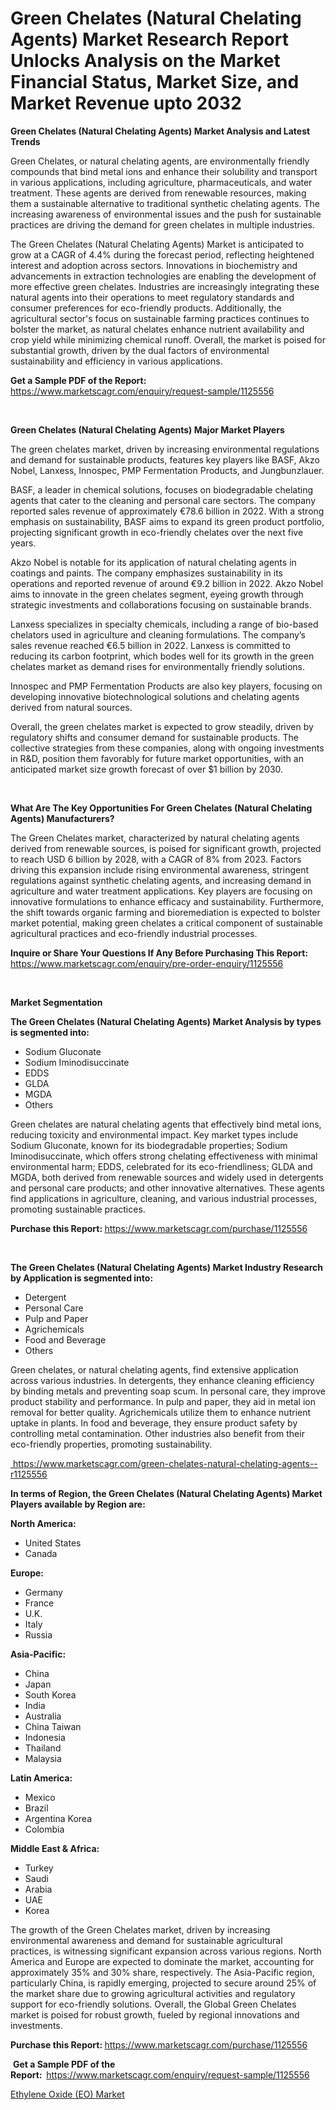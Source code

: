 <p><h1>Green Chelates (Natural Chelating Agents) Market Research Report Unlocks Analysis on the Market Financial Status, Market Size, and Market Revenue upto 2032</h1></p><p><strong>Green Chelates (Natural Chelating Agents) Market Analysis and Latest Trends</strong></p>
<p><p>Green Chelates, or natural chelating agents, are environmentally friendly compounds that bind metal ions and enhance their solubility and transport in various applications, including agriculture, pharmaceuticals, and water treatment. These agents are derived from renewable resources, making them a sustainable alternative to traditional synthetic chelating agents. The increasing awareness of environmental issues and the push for sustainable practices are driving the demand for green chelates in multiple industries.</p><p>The Green Chelates (Natural Chelating Agents) Market is anticipated to grow at a CAGR of 4.4% during the forecast period, reflecting heightened interest and adoption across sectors. Innovations in biochemistry and advancements in extraction technologies are enabling the development of more effective green chelates. Industries are increasingly integrating these natural agents into their operations to meet regulatory standards and consumer preferences for eco-friendly products. Additionally, the agricultural sector's focus on sustainable farming practices continues to bolster the market, as natural chelates enhance nutrient availability and crop yield while minimizing chemical runoff. Overall, the market is poised for substantial growth, driven by the dual factors of environmental sustainability and efficiency in various applications.</p></p>
<p><strong>Get a Sample PDF of the Report:&nbsp;</strong> <a href="https://www.marketscagr.com/enquiry/request-sample/1125556?utm_campaign=2097&utm_medium=2&utm_source=Github&utm_content=ia&utm_term=01022025&utm_id=green-chelates-natural-chelating-agents">https://www.marketscagr.com/enquiry/request-sample/1125556</a></p>
<p>&nbsp;</p>
<p><strong>Green Chelates (Natural Chelating Agents) Major Market Players</strong></p>
<p><p>The green chelates market, driven by increasing environmental regulations and demand for sustainable products, features key players like BASF, Akzo Nobel, Lanxess, Innospec, PMP Fermentation Products, and Jungbunzlauer.</p><p>BASF, a leader in chemical solutions, focuses on biodegradable chelating agents that cater to the cleaning and personal care sectors. The company reported sales revenue of approximately €78.6 billion in 2022. With a strong emphasis on sustainability, BASF aims to expand its green product portfolio, projecting significant growth in eco-friendly chelates over the next five years.</p><p>Akzo Nobel is notable for its application of natural chelating agents in coatings and paints. The company emphasizes sustainability in its operations and reported revenue of around €9.2 billion in 2022. Akzo Nobel aims to innovate in the green chelates segment, eyeing growth through strategic investments and collaborations focusing on sustainable brands.</p><p>Lanxess specializes in specialty chemicals, including a range of bio-based chelators used in agriculture and cleaning formulations. The company’s sales revenue reached €6.5 billion in 2022. Lanxess is committed to reducing its carbon footprint, which bodes well for its growth in the green chelates market as demand rises for environmentally friendly solutions.</p><p>Innospec and PMP Fermentation Products are also key players, focusing on developing innovative biotechnological solutions and chelating agents derived from natural sources.</p><p>Overall, the green chelates market is expected to grow steadily, driven by regulatory shifts and consumer demand for sustainable products. The collective strategies from these companies, along with ongoing investments in R&D, position them favorably for future market opportunities, with an anticipated market size growth forecast of over $1 billion by 2030.</p></p>
<p>&nbsp;</p>
<p><strong>What Are The Key Opportunities For Green Chelates (Natural Chelating Agents) Manufacturers?</strong></p>
<p><p>The Green Chelates market, characterized by natural chelating agents derived from renewable sources, is poised for significant growth, projected to reach USD 6 billion by 2028, with a CAGR of 8% from 2023. Factors driving this expansion include rising environmental awareness, stringent regulations against synthetic chelating agents, and increasing demand in agriculture and water treatment applications. Key players are focusing on innovative formulations to enhance efficacy and sustainability. Furthermore, the shift towards organic farming and bioremediation is expected to bolster market potential, making green chelates a critical component of sustainable agricultural practices and eco-friendly industrial processes.</p></p>
<p><strong>Inquire or Share Your Questions If Any Before Purchasing This Report:</strong> <a href="https://www.marketscagr.com/enquiry/pre-order-enquiry/1125556?utm_campaign=2097&utm_medium=2&utm_source=Github&utm_content=ia&utm_term=01022025&utm_id=green-chelates-natural-chelating-agents">https://www.marketscagr.com/enquiry/pre-order-enquiry/1125556</a></p>
<p>&nbsp;</p>
<p><strong>Market Segmentation</strong></p>
<p><strong>The Green Chelates (Natural Chelating Agents) Market Analysis by types is segmented into:</strong></p>
<p><ul><li>Sodium Gluconate</li><li>Sodium Iminodisuccinate</li><li>EDDS</li><li>GLDA</li><li>MGDA</li><li>Others</li></ul></p>
<p><p>Green chelates are natural chelating agents that effectively bind metal ions, reducing toxicity and environmental impact. Key market types include Sodium Gluconate, known for its biodegradable properties; Sodium Iminodisuccinate, which offers strong chelating effectiveness with minimal environmental harm; EDDS, celebrated for its eco-friendliness; GLDA and MGDA, both derived from renewable sources and widely used in detergents and personal care products; and other innovative alternatives. These agents find applications in agriculture, cleaning, and various industrial processes, promoting sustainable practices.</p></p>
<p><strong>Purchase this Report:&nbsp;</strong><a href="https://www.marketscagr.com/purchase/1125556?utm_campaign=2097&utm_medium=2&utm_source=Github&utm_content=ia&utm_term=01022025&utm_id=green-chelates-natural-chelating-agents">https://www.marketscagr.com/purchase/1125556</a></p>
<p>&nbsp;</p>
<p><strong>The Green Chelates (Natural Chelating Agents) Market Industry Research by Application is segmented into:</strong></p>
<p><ul><li>Detergent</li><li>Personal Care</li><li>Pulp and Paper</li><li>Agrichemicals</li><li>Food and Beverage</li><li>Others</li></ul></p>
<p><p>Green chelates, or natural chelating agents, find extensive application across various industries. In detergents, they enhance cleaning efficiency by binding metals and preventing soap scum. In personal care, they improve product stability and performance. In pulp and paper, they aid in metal ion removal for better quality. Agrichemicals utilize them to enhance nutrient uptake in plants. In food and beverage, they ensure product safety by controlling metal contamination. Other industries also benefit from their eco-friendly properties, promoting sustainability.</p></p>
<p><a href="https://www.marketscagr.com/green-chelates-natural-chelating-agents--r1125556?utm_campaign=2097&utm_medium=2&utm_source=Github&utm_content=ia&utm_term=01022025&utm_id=green-chelates-natural-chelating-agents">&nbsp;https://www.marketscagr.com/green-chelates-natural-chelating-agents--r1125556</a></p>
<p><strong>In terms of Region, the Green Chelates (Natural Chelating Agents) Market Players available by Region are:</strong></p>
<p>
    <p> <strong> North America: </strong>
        <ul>
            <li>United States</li>
            <li>Canada</li>
        </ul>
        </p> 
    <p> <strong> Europe: </strong>
        <ul>
            <li>Germany</li>
            <li>France</li>
            <li>U.K.</li>
            <li>Italy</li>
            <li>Russia</li>
        </ul>
        </p> 
    <p> <strong> Asia-Pacific: </strong>
        <ul>
            <li>China</li>
            <li>Japan</li>
            <li>South Korea</li>
            <li>India</li>
            <li>Australia</li>
            <li>China Taiwan</li>
            <li>Indonesia</li>
            <li>Thailand</li>
            <li>Malaysia</li>
        </ul>
        </p> 
    <p> <strong> Latin America: </strong>
        <ul>
            <li>Mexico</li>
            <li>Brazil</li>
            <li>Argentina Korea</li>
            <li>Colombia</li>
        </ul>
        </p> 
    <p> <strong> Middle East & Africa: </strong>
        <ul>
            <li>Turkey</li>
            <li>Saudi</li>
            <li>Arabia</li>
            <li>UAE</li>
            <li>Korea</li>
        </ul>
    </p>
    </p>
<p><p>The growth of the Green Chelates market, driven by increasing environmental awareness and demand for sustainable agricultural practices, is witnessing significant expansion across various regions. North America and Europe are expected to dominate the market, accounting for approximately 35% and 30% share, respectively. The Asia-Pacific region, particularly China, is rapidly emerging, projected to secure around 25% of the market share due to growing agricultural activities and regulatory support for eco-friendly solutions. Overall, the Global Green Chelates market is poised for robust growth, fueled by regional innovations and investments.</p></p>
<p><strong>Purchase this Report: </strong><a href="https://www.marketscagr.com/purchase/1125556?utm_campaign=2097&utm_medium=2&utm_source=Github&utm_content=ia&utm_term=01022025&utm_id=green-chelates-natural-chelating-agents">https://www.marketscagr.com/purchase/1125556</a></p>
<p>&nbsp;<strong>Get a Sample PDF of the Report:&nbsp;&nbsp;</strong><a href="https://www.marketscagr.com/enquiry/request-sample/1125556?utm_campaign=2097&utm_medium=2&utm_source=Github&utm_content=ia&utm_term=01022025&utm_id=green-chelates-natural-chelating-agents">https://www.marketscagr.com/enquiry/request-sample/1125556</a></p>
<p><strong></strong></p>
<p><p><a href="https://github.com/FlorianWolf90/Market-Research-Report-List-1/blob/main/ethylene-oxide-eo-market.md?utm_campaign=2097&utm_medium=2&utm_source=Github&utm_content=ia&utm_term=01022025&utm_id=green-chelates-natural-chelating-agents">Ethylene Oxide (EO) Market</a></p></p>